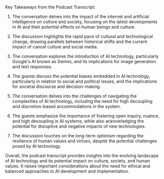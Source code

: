 Key Takeaways from the Podcast Transcript:

1. The conversation delves into the impact of the internet and artificial intelligence on culture and society, focusing on the latest developments in AI and their potential effects on human beings and culture.

2. The discussion highlights the rapid pace of cultural and technological change, drawing parallels between historical shifts and the current impact of cancel culture and social media.

3. The conversation explores the introduction of AI technology, particularly Google's AI known as Gemini, and its implications for image generation and text responses.

4. The guests discuss the potential biases embedded in AI technology, particularly in relation to social and political issues, and the implications for societal discourse and decision-making.

5. The conversation delves into the challenges of navigating the complexities of AI technology, including the need for high decoupling and discretion-based accommodations in the system.

6. The guests emphasize the importance of fostering open inquiry, nuance, and high decoupling in AI systems, while also acknowledging the potential for disruptive and negative impacts of new technologies.

7. The discussion touches on the long-term optimism regarding the resilience of human values and virtues, despite the potential challenges posed by AI technology.

Overall, the podcast transcript provides insights into the evolving landscape of AI technology and its potential impact on culture, society, and human values. It raises important considerations about the need for ethical and balanced approaches to AI development and implementation.